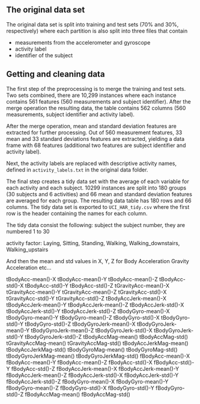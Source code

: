 ## The original data set

The original data set is split into training and test sets (70% and 30%,
respectively) where each partition is also split into three files that contain
- measurements from the accelerometer and gyroscope
- activity label
- identifier of the subject

## Getting and cleaning data

The first step of the preprocessing is to merge the training and test
sets. Two sets combined, there are 10,299 instances where each
instance contains 561 features (560 measurements and subject identifier). After
the merge operation the resulting data, the table contains 562 columns (560
measurements, subject identifier and activity label).

After the merge operation, mean and standard deviation features are extracted
for further processing. Out of 560 measurement features, 33 mean and 33 standard
deviations features are extracted, yielding a data frame with 68 features
(additional two features are subject identifier and activity label).

Next, the activity labels are replaced with descriptive activity names, defined
in `activity_labels.txt` in the original data folder.

The final step creates a tidy data set with the average of each variable for
each activity and each subject. 10299 instances are split into 180 groups (30
subjects and 6 activities) and 66 mean and standard deviation features are
averaged for each group. The resulting data table has 180 rows and 66 columns.
The tidy data set is exported to `UCI_HAR_tidy.csv` where the first row is the
header containing the names for each column.

The tidy data consist the following:
subject     the subject number, they are numbered 1 to 30

activity    factor: Laying, 
                    Sitting, 
                    Standing, 
                    Walking, 
                    Walking_downstairs, 
                    Walking_upstairs

And then the mean and std values in X, Y, Z for
Body Acceleration 
Gravity Acceleration 
etc...

tBodyAcc-mean()-X	tBodyAcc-mean()-Y	tBodyAcc-mean()-Z	tBodyAcc-std()-X	tBodyAcc-std()-Y	tBodyAcc-std()-Z	tGravityAcc-mean()-X	tGravityAcc-mean()-Y	tGravityAcc-mean()-Z	tGravityAcc-std()-X	tGravityAcc-std()-Y	tGravityAcc-std()-Z	tBodyAccJerk-mean()-X	tBodyAccJerk-mean()-Y	tBodyAccJerk-mean()-Z	tBodyAccJerk-std()-X	tBodyAccJerk-std()-Y	tBodyAccJerk-std()-Z	tBodyGyro-mean()-X	tBodyGyro-mean()-Y	tBodyGyro-mean()-Z	tBodyGyro-std()-X	tBodyGyro-std()-Y	tBodyGyro-std()-Z	tBodyGyroJerk-mean()-X	tBodyGyroJerk-mean()-Y	tBodyGyroJerk-mean()-Z	tBodyGyroJerk-std()-X	tBodyGyroJerk-std()-Y	tBodyGyroJerk-std()-Z	tBodyAccMag-mean()	tBodyAccMag-std()	tGravityAccMag-mean()	tGravityAccMag-std()	tBodyAccJerkMag-mean()	tBodyAccJerkMag-std()	tBodyGyroMag-mean()	tBodyGyroMag-std()	tBodyGyroJerkMag-mean()	tBodyGyroJerkMag-std()	fBodyAcc-mean()-X	fBodyAcc-mean()-Y	fBodyAcc-mean()-Z	fBodyAcc-std()-X	fBodyAcc-std()-Y	fBodyAcc-std()-Z	fBodyAccJerk-mean()-X	fBodyAccJerk-mean()-Y	fBodyAccJerk-mean()-Z	fBodyAccJerk-std()-X	fBodyAccJerk-std()-Y	fBodyAccJerk-std()-Z	fBodyGyro-mean()-X	fBodyGyro-mean()-Y	fBodyGyro-mean()-Z	fBodyGyro-std()-X	fBodyGyro-std()-Y	fBodyGyro-std()-Z	fBodyAccMag-mean()	fBodyAccMag-std()


